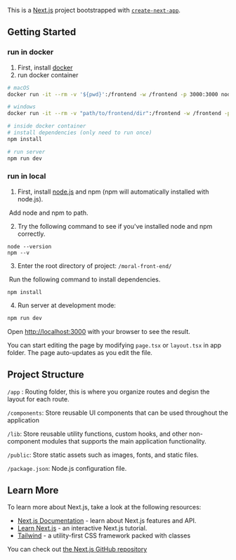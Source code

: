 This is a [Next.js](https://nextjs.org/) project bootstrapped with [`create-next-app`](https://github.com/vercel/next.js/tree/canary/packages/create-next-app).

## Getting Started

### run in docker

1. First, install [docker](https://docs.docker.com/get-docker/)
2. run docker container

```bash
# macOS
docker run -it --rm -v '${pwd}':/frontend -w /frontend -p 3000:3000 node:20.11-slim /bin/bash

# windows
docker run -it --rm -v "path/to/frontend/dir":/frontend -w /frontend -p 3000:3000 node:20.11-slim /bin/bash

# inside docker container
# install dependencies (only need to run once)
npm install

# run server
npm run dev  
```

### run in local

1. First, install [node.js](https://nodejs.org/en) and npm (npm will automatically installed with node.js).

​	Add node and npm to path.



2. Try the following command to see if you've installed node and npm correctly.

```bas
node --version
npm --v
```



3. Enter the root directory of project: `/moral-front-end/`

​	Run the following command to install dependencies.

```ba
npm install
```



4. Run server at development mode:

```bash
npm run dev             
```



Open [http://localhost:3000](http://localhost:3000) with your browser to see the result.

You can start editing the page by modifying `page.tsx` or `layout.tsx` in app folder. The page auto-updates as you edit the file.



## Project Structure

`/app` : Routing folder, this is where you organize routes and degisn the layout for each route.

`/components`: Store reusable UI components that can be used throughout the application

`/lib`: Store reusable utility functions, custom hooks, and other non-component modules that supports the main application functionality.

`/public`: Store static assets such as images, fonts, and static files.

`/package.json`: Node.js configuration file.



## Learn More

To learn more about Next.js, take a look at the following resources:

- [Next.js Documentation](https://nextjs.org/docs) - learn about Next.js features and API.
- [Learn Next.js](https://nextjs.org/learn) - an interactive Next.js tutorial.
- [Tailwind](https://tailwindcss.com/docs/installation) - a utility-first CSS framework packed with classes

You can check out [the Next.js GitHub repository](https://github.com/vercel/next.js/) 